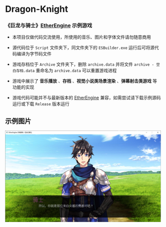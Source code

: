 # Dragon-Knight

### 《巨龙与骑士》[EtherEngine](https://github.com/VoidmatrixHeathcliff/EtherEngine) 示例游戏

+ 本项目仅做代码交流使用，所使用的音乐、图片和字体文件请勿随意商用

+ 源代码位于 `Script` 文件夹下，同文件夹下的 `ESBuilder.exe` 运行后可将源代码编译为字节码文件

+ 游戏存档位于 `Archive` 文件夹下，删除 `archive.data` 并将文件 `archive - 空白存档.data` 重命名为 `archive.data` 可以重置游戏进程

+ 游戏中展示了 **音乐播放** 、**存档** 、**视觉小说类场景渲染** 、**弹幕射击类游戏**  等功能的实现

+ 游戏代码可能并不与最新版本的 [EtherEngine](https://github.com/VoidmatrixHeathcliff/EtherEngine) 兼容，如需尝试请下载示例源码运行或下载 `Release` 版本运行

## 示例图片

![示例图片](示例图片.jpg)